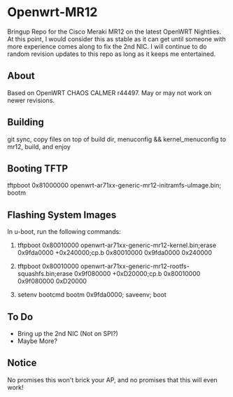 Openwrt-MR12
============

Bringup Repo for the Cisco Meraki MR12 on the latest OpenWRT Nightlies. At this point, I would consider this as stable as it can get until someone with more experience comes along to fix the 2nd NIC. I will continue to do random revision updates to this repo as long as it keeps me entertained.


About
-----
Based on OpenWRT CHAOS CALMER r44497. May or may not work on newer revisions.

Building
--------
git sync, copy files on top of build dir, menuconfig && kernel_menuconfig to mr12, build, and enjoy

Booting TFTP
-------
tftpboot 0x81000000 openwrt-ar71xx-generic-mr12-initramfs-uImage.bin; bootm

Flashing System Images
-------
In u-boot, run the following commands:

1. tftpboot 0x80010000 openwrt-ar71xx-generic-mr12-kernel.bin;erase 0x9fda0000 +0x240000;cp.b 0x80010000 0x9fda0000 0x240000

2. tftpboot 0x80010000 openwrt-ar71xx-generic-mr12-rootfs-squashfs.bin;erase 0x9f080000 +0xD20000;cp.b 0x80010000 0x9f080000 0xD20000

3. setenv bootcmd bootm 0x9fda0000; saveenv; boot

To Do
-----
* Bring up the 2nd NIC (Not on SPI?)
* Maybe More?

Notice
------
No promises this won't brick your AP, and no promises that this will even work!
